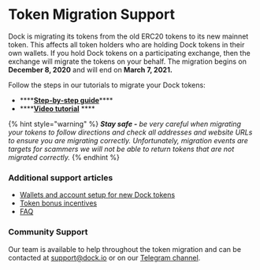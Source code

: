 # Token Migration Support

Dock is migrating its tokens from the old ERC20 tokens to its new mainnet token. This affects all token holders who are holding Dock tokens in their own wallets. If you hold Dock tokens  on a participating exchange, then the exchange will migrate the tokens on your behalf. The migration begins on **December 8, 2020** and will end on **March 7, 2021.**

Follow the steps in our tutorials to migrate your Dock tokens:

* \*\*\*\*[**Step-by-step guide**](https://docs.dock.io/token-migration/migration-tutorial/migration-tutorial)\*\*\*\*
* \*\*\*\*[**Video tutorial**](https://www.dock.io/token-migration#Tutorial) ****

{% hint style="warning" %}
_**Stay safe -** be very careful when migrating your tokens to follow directions and check all addresses and website URLs to ensure you are migrating correctly.  Unfortunately, migration events are targets for scammers we will not be able to return tokens that are not migrated correctly._
{% endhint %}

### Additional support articles

* [Wallets and account setup for new Dock tokens](https://docs.dock.io/token-migration/migration-tutorial/wallets-and-account-creation)
* [Token bonus incentives](https://blog.dock.io/dock-token-migration-part-2-incentives/)
* [FAQ](https://docs.dock.io/token-migration/migration-tutorial/faq)

### **Community Support**

Our team is available to help throughout the token migration and can be contacted at [support@dock.io](mailto:support@dock.io) or on our [Telegram channel](https://t.me/dockio).

